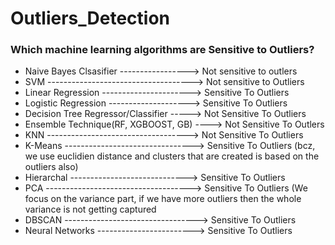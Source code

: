 # Outliers_Detection
 
### Which machine learning algorithms are Sensitive to Outliers?
- Naive Bayes Clsasifier -----------------> Not sensitive to outlers
- SVM ------------------------------------> Not sensitive to Outliers
- Linear Regression ----------------------> Sensitive To Outliers
- Logistic Regression --------------------> Sensitive To Outliers
- Decision Tree Regressor/Classifier -----> Not Sensitive To Outliers
- Ensemble Technique(RF, XGBOOST, GB) ----> Not Sensitive To Outlers
- KNN  -----------------------------------> Not Sensitive To Outliers
- K-Means --------------------------------> Sensitive To Outliers (bcz, we use euclidien distance and clusters that are created is based on the outliers also)
- Hierarchal -----------------------------> Sensitive To Outliers 
- PCA ------------------------------------> Sensitive To Outliers (We focus on the variance part, if we have more outliers then the whole variance is not getting captured
- DBSCAN ---------------------------------> Sensitive To Outliers 
- Neural Networks ------------------------>  Sensitive To Outliers
